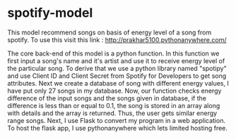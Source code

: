 # spotify-model
This model recommend songs on basis of energy level of a song from spotify. To use this visit this link : http://prakhar5100.pythonanywhere.com/

The core back-end of this model is a python function. In this function we first input a song's name and it's artist and use it to receive energy level of the particular song. 
To derive that we use a python library named "spotipy" and use Client ID and Client Secret from Spotify for Developers to get song attributes. 
Next we create a database of song with different energy values, I have put only 27 songs in my database. 
Now, our function checks energy difference of the input songs and the songs given in database, if the difference is less than or equal to 0.1, the song is stored in an array along with details and the array is returned. 
Thus, the user gets similar energy range songs.
Next, I use Flask to convert my program in a web application. 
To host the flask app, I use pythonanywhere which lets limited hosting free. 
